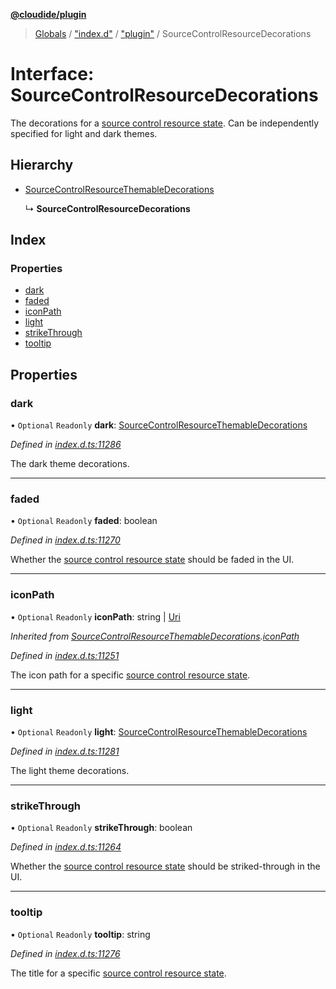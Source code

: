 **[@cloudide/plugin](../README.md)**

> [Globals](../README.md) / ["index.d"](../modules/_index_d_.md) / ["plugin"](../modules/_index_d_._plugin_.md) / SourceControlResourceDecorations

# Interface: SourceControlResourceDecorations

The decorations for a [source control resource state](#SourceControlResourceState).
Can be independently specified for light and dark themes.

## Hierarchy

* [SourceControlResourceThemableDecorations](_index_d_._plugin_.sourcecontrolresourcethemabledecorations.md)

  ↳ **SourceControlResourceDecorations**

## Index

### Properties

* [dark](_index_d_._plugin_.sourcecontrolresourcedecorations.md#dark)
* [faded](_index_d_._plugin_.sourcecontrolresourcedecorations.md#faded)
* [iconPath](_index_d_._plugin_.sourcecontrolresourcedecorations.md#iconpath)
* [light](_index_d_._plugin_.sourcecontrolresourcedecorations.md#light)
* [strikeThrough](_index_d_._plugin_.sourcecontrolresourcedecorations.md#strikethrough)
* [tooltip](_index_d_._plugin_.sourcecontrolresourcedecorations.md#tooltip)

## Properties

### dark

• `Optional` `Readonly` **dark**: [SourceControlResourceThemableDecorations](_index_d_._plugin_.sourcecontrolresourcethemabledecorations.md)

*Defined in [index.d.ts:11286](https://github.com/shuyaqian/cloudide-plugin-api/blob/57a3a2a/index.d.ts#L11286)*

The dark theme decorations.

___

### faded

• `Optional` `Readonly` **faded**: boolean

*Defined in [index.d.ts:11270](https://github.com/shuyaqian/cloudide-plugin-api/blob/57a3a2a/index.d.ts#L11270)*

Whether the [source control resource state](#SourceControlResourceState) should
be faded in the UI.

___

### iconPath

• `Optional` `Readonly` **iconPath**: string \| [Uri](../classes/_index_d_._plugin_.uri.md)

*Inherited from [SourceControlResourceThemableDecorations](_index_d_._plugin_.sourcecontrolresourcethemabledecorations.md).[iconPath](_index_d_._plugin_.sourcecontrolresourcethemabledecorations.md#iconpath)*

*Defined in [index.d.ts:11251](https://github.com/shuyaqian/cloudide-plugin-api/blob/57a3a2a/index.d.ts#L11251)*

The icon path for a specific
[source control resource state](#SourceControlResourceState).

___

### light

• `Optional` `Readonly` **light**: [SourceControlResourceThemableDecorations](_index_d_._plugin_.sourcecontrolresourcethemabledecorations.md)

*Defined in [index.d.ts:11281](https://github.com/shuyaqian/cloudide-plugin-api/blob/57a3a2a/index.d.ts#L11281)*

The light theme decorations.

___

### strikeThrough

• `Optional` `Readonly` **strikeThrough**: boolean

*Defined in [index.d.ts:11264](https://github.com/shuyaqian/cloudide-plugin-api/blob/57a3a2a/index.d.ts#L11264)*

Whether the [source control resource state](#SourceControlResourceState) should
be striked-through in the UI.

___

### tooltip

• `Optional` `Readonly` **tooltip**: string

*Defined in [index.d.ts:11276](https://github.com/shuyaqian/cloudide-plugin-api/blob/57a3a2a/index.d.ts#L11276)*

The title for a specific
[source control resource state](#SourceControlResourceState).
